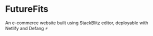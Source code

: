 # FutureFits

An e-commerce website built using StackBlitz editor, deployable with Netlify and Defang ⚡️
